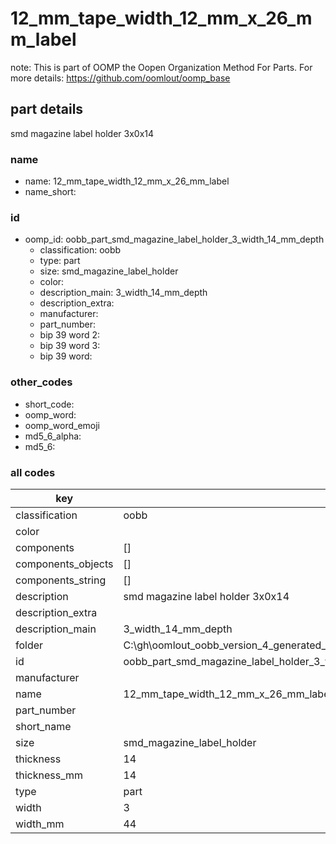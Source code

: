 # 12_mm_tape_width_12_mm_x_26_mm_label  

note: This is part of OOMP the Oopen Organization Method For Parts. For more details: https://github.com/oomlout/oomp_base

##  part details



smd magazine label holder 3x0x14

### name
* name: 12_mm_tape_width_12_mm_x_26_mm_label
* name_short: 
### id
* oomp_id: oobb_part_smd_magazine_label_holder_3_width_14_mm_depth
  * classification: oobb
  * type: part
  * size: smd_magazine_label_holder
  * color: 
  * description_main: 3_width_14_mm_depth
  * description_extra: 
  * manufacturer: 
  * part_number: 
  * bip 39 word 2: 
  * bip 39 word 3: 
  * bip 39 word: 

### other_codes
* short_code: 
* oomp_word: 
* oomp_word_emoji 
* md5_6_alpha: 
* md5_6: 









### all codes 
| key | value |  
| --- | --- |  
| classification | oobb |  
| color |  |  
| components | [] |  
| components_objects | [] |  
| components_string | [] |  
| description | smd magazine label holder 3x0x14 |  
| description_extra |  |  
| description_main | 3_width_14_mm_depth |  
| folder | C:\gh\oomlout_oobb_version_4_generated_parts\things\oobb_part_smd_magazine_label_holder_3_width_14_mm_depth |  
| id | oobb_part_smd_magazine_label_holder_3_width_14_mm_depth |  
| manufacturer |  |  
| name | 12_mm_tape_width_12_mm_x_26_mm_label |  
| part_number |  |  
| short_name |  |  
| size | smd_magazine_label_holder |  
| thickness | 14 |  
| thickness_mm | 14 |  
| type | part |  
| width | 3 |  
| width_mm | 44 |  
